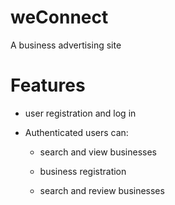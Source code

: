 # weConnect
 A business advertising site

# Features


- user registration and log in


- Authenticated users can:


  - search and view businesses
  
  
  - business registration
  
  
  - search and review businesses
  
